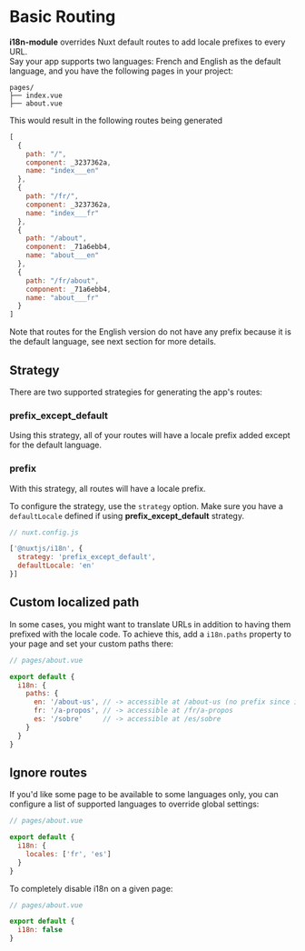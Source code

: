 # Basic Routing

**i18n-module** overrides Nuxt default routes to add locale prefixes to every URL.  
Say your app supports two languages: French and English as the default language, and you have the following pages in your project:

```asciidoc
pages/
├── index.vue
├── about.vue
```

This would result in the following routes being generated

```js
[
  {
    path: "/",
    component: _3237362a,
    name: "index___en"
  },
  {
    path: "/fr/",
    component: _3237362a,
    name: "index___fr"
  },
  {
    path: "/about",
    component: _71a6ebb4,
    name: "about___en"
  },
  {
    path: "/fr/about",
    component: _71a6ebb4,
    name: "about___fr"
  }
]
```

Note that routes for the English version do not have any prefix because it is the default language, see next section for more details.

## Strategy

There are two supported strategies for generating the app's routes:

### prefix_except_default

Using this strategy, all of your routes will have a locale prefix added except for the default language.

### prefix

With this strategy, all routes will have a locale prefix.

To configure the strategy, use the `strategy` option. Make sure you have a `defaultLocale` defined if using **prefix_except_default** strategy.


```js
// nuxt.config.js

['@nuxtjs/i18n', {
  strategy: 'prefix_except_default',
  defaultLocale: 'en'
}]
```


## Custom localized path

In some cases, you might want to translate URLs in addition to having them prefixed with the locale code. To achieve this, add a `i18n.paths` property to your page and set your custom paths there:

```js
// pages/about.vue

export default {
  i18n: {
    paths: {
      en: '/about-us', // -> accessible at /about-us (no prefix since it's the default locale)
      fr: '/a-propos', // -> accessible at /fr/a-propos
      es: '/sobre'     // -> accessible at /es/sobre
    }
  }
}
```

## Ignore routes

If you'd like some page to be available to some languages only, you can configure a list of supported languages to override global settings:


```js
// pages/about.vue

export default {
  i18n: {
    locales: ['fr', 'es']
  }
}
```

To completely disable i18n on a given page:

```js
// pages/about.vue

export default {
  i18n: false
}
```
